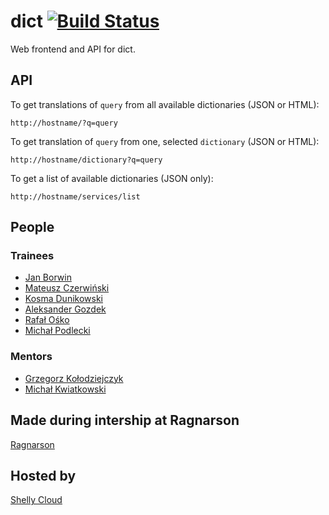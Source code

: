 # dict [![Build Status](https://secure.travis-ci.org/Ragnarson/dict-app.png?branch=master)](http://travis-ci.org/Ragnarson/dict-app)
Web frontend and API for dict.

## API
To get translations of `query` from all available dictionaries (JSON or HTML):

    http://hostname/?q=query

To get translation of `query` from one, selected `dictionary` (JSON or HTML):

    http://hostname/dictionary?q=query

To get a list of available dictionaries (JSON only):

    http://hostname/services/list

## People

### Trainees
- [Jan Borwin](https://github.com/janiuuuu)
- [Mateusz Czerwiński](https://github.com/mrfustrr)
- [Kosma Dunikowski](https://github.com/kdunee)
- [Aleksander Gozdek](https://github.com/alexgozdek)
- [Rafał Ośko](https://github.com/rekosko)
- [Michał Podlecki](https://github.com/michalpodlecki)

### Mentors
- [Grzegorz Kołodziejczyk](https://github.com/grk)
- [Michał Kwiatkowski](https://github.com/mkwiatkowski)

## Made during intership at Ragnarson
[Ragnarson](http://ragnarson.com/)

## Hosted by
[Shelly Cloud](https://shellycloud.com/)
